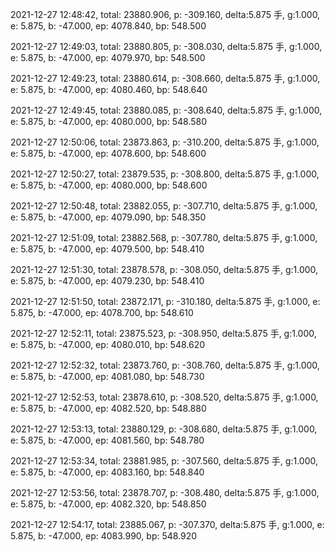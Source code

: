 2021-12-27 12:48:42, total: 23880.906, p: -309.160, delta:5.875 手, g:1.000, e: 5.875, b: -47.000, ep: 4078.840, bp: 548.500

2021-12-27 12:49:03, total: 23880.805, p: -308.030, delta:5.875 手, g:1.000, e: 5.875, b: -47.000, ep: 4079.970, bp: 548.500

2021-12-27 12:49:23, total: 23880.614, p: -308.660, delta:5.875 手, g:1.000, e: 5.875, b: -47.000, ep: 4080.460, bp: 548.640

2021-12-27 12:49:45, total: 23880.085, p: -308.640, delta:5.875 手, g:1.000, e: 5.875, b: -47.000, ep: 4080.000, bp: 548.580

2021-12-27 12:50:06, total: 23873.863, p: -310.200, delta:5.875 手, g:1.000, e: 5.875, b: -47.000, ep: 4078.600, bp: 548.600

2021-12-27 12:50:27, total: 23879.535, p: -308.800, delta:5.875 手, g:1.000, e: 5.875, b: -47.000, ep: 4080.000, bp: 548.600

2021-12-27 12:50:48, total: 23882.055, p: -307.710, delta:5.875 手, g:1.000, e: 5.875, b: -47.000, ep: 4079.090, bp: 548.350

2021-12-27 12:51:09, total: 23882.568, p: -307.780, delta:5.875 手, g:1.000, e: 5.875, b: -47.000, ep: 4079.500, bp: 548.410

2021-12-27 12:51:30, total: 23878.578, p: -308.050, delta:5.875 手, g:1.000, e: 5.875, b: -47.000, ep: 4079.230, bp: 548.410

2021-12-27 12:51:50, total: 23872.171, p: -310.180, delta:5.875 手, g:1.000, e: 5.875, b: -47.000, ep: 4078.700, bp: 548.610

2021-12-27 12:52:11, total: 23875.523, p: -308.950, delta:5.875 手, g:1.000, e: 5.875, b: -47.000, ep: 4080.010, bp: 548.620

2021-12-27 12:52:32, total: 23873.760, p: -308.760, delta:5.875 手, g:1.000, e: 5.875, b: -47.000, ep: 4081.080, bp: 548.730

2021-12-27 12:52:53, total: 23878.610, p: -308.520, delta:5.875 手, g:1.000, e: 5.875, b: -47.000, ep: 4082.520, bp: 548.880

2021-12-27 12:53:13, total: 23880.129, p: -308.680, delta:5.875 手, g:1.000, e: 5.875, b: -47.000, ep: 4081.560, bp: 548.780

2021-12-27 12:53:34, total: 23881.985, p: -307.560, delta:5.875 手, g:1.000, e: 5.875, b: -47.000, ep: 4083.160, bp: 548.840

2021-12-27 12:53:56, total: 23878.707, p: -308.480, delta:5.875 手, g:1.000, e: 5.875, b: -47.000, ep: 4082.320, bp: 548.850

2021-12-27 12:54:17, total: 23885.067, p: -307.370, delta:5.875 手, g:1.000, e: 5.875, b: -47.000, ep: 4083.990, bp: 548.920